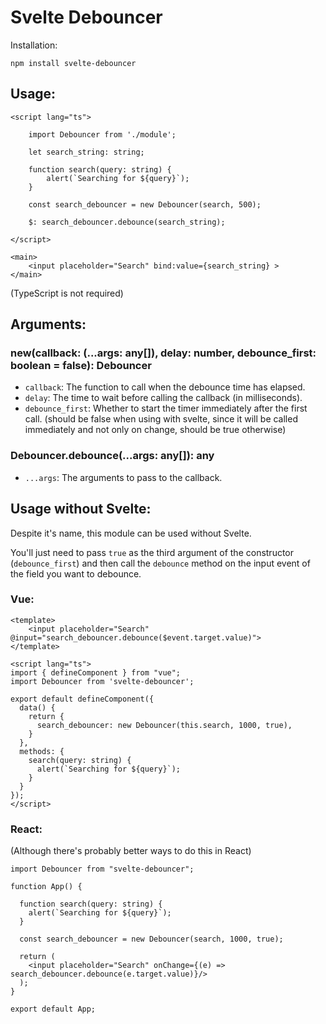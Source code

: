 # Svelte Debouncer

Installation:
```
npm install svelte-debouncer
```

## Usage:
```svelte
<script lang="ts">
	
	import Debouncer from './module';

	let search_string: string;

	function search(query: string) {
		alert(`Searching for ${query}`);
	}

	const search_debouncer = new Debouncer(search, 500);

	$: search_debouncer.debounce(search_string);

</script>

<main>
	<input placeholder="Search" bind:value={search_string} >
</main>
```
(TypeScript is not required)

## Arguments:
### new(callback: (...args: any[]), delay: number, debounce_first: boolean = false): Debouncer<T>
- `callback`: The function to call when the debounce time has elapsed.
- `delay`: The time to wait before calling the callback (in milliseconds).
- `debounce_first`: Whether to start the timer immediately after the first call. (should be false when using with svelte, since it will be called immediately and not only on change, should be true otherwise)

### Debouncer.debounce(...args: any[]): any
- `...args`: The arguments to pass to the callback.

## Usage without Svelte:
Despite it's name, this module can be used without Svelte.

You'll just need to pass `true` as the third argument of the constructor (`debounce_first`) and then call the `debounce` method on the input event of the field you want to debounce.
	
### Vue:
```vue
<template>
	<input placeholder="Search" @input="search_debouncer.debounce($event.target.value)">
</template>

<script lang="ts">
import { defineComponent } from "vue";
import Debouncer from 'svelte-debouncer';

export default defineComponent({
  data() {
    return {
      search_debouncer: new Debouncer(this.search, 1000, true),
    }
  },
  methods: {
    search(query: string) {
      alert(`Searching for ${query}`);
    }  
  }
});
</script>
```

### React:
(Although there's probably better ways to do this in React)
```tsx
import Debouncer from "svelte-debouncer";

function App() {

  function search(query: string) {
    alert(`Searching for ${query}`);
  }

  const search_debouncer = new Debouncer(search, 1000, true);

  return (
    <input placeholder="Search" onChange={(e) => search_debouncer.debounce(e.target.value)}/>
  );
}

export default App;
```
